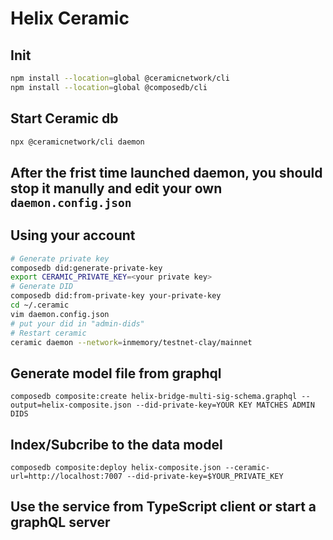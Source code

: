 # Helix Ceramic

## Init

```bash
npm install --location=global @ceramicnetwork/cli
npm install --location=global @composedb/cli
```

## Start Ceramic db

```bash
npx @ceramicnetwork/cli daemon
```

## After the frist time launched daemon, you should stop it manully and edit your own `daemon.config.json`

## Using your account

```bash
# Generate private key
composedb did:generate-private-key
export CERAMIC_PRIVATE_KEY=<your private key>
# Generate DID
composedb did:from-private-key your-private-key
cd ~/.ceramic
vim daemon.config.json
# put your did in "admin-dids"
# Restart ceramic
ceramic daemon --network=inmemory/testnet-clay/mainnet
```
## Generate model file from graphql
```
composedb composite:create helix-bridge-multi-sig-schema.graphql --output=helix-composite.json --did-private-key=YOUR KEY MATCHES ADMIN DIDS
```

## Index/Subcribe to the data model
```
composedb composite:deploy helix-composite.json --ceramic-url=http://localhost:7007 --did-private-key=$YOUR_PRIVATE_KEY
```

## Use the service from TypeScript client or start a graphQL server

